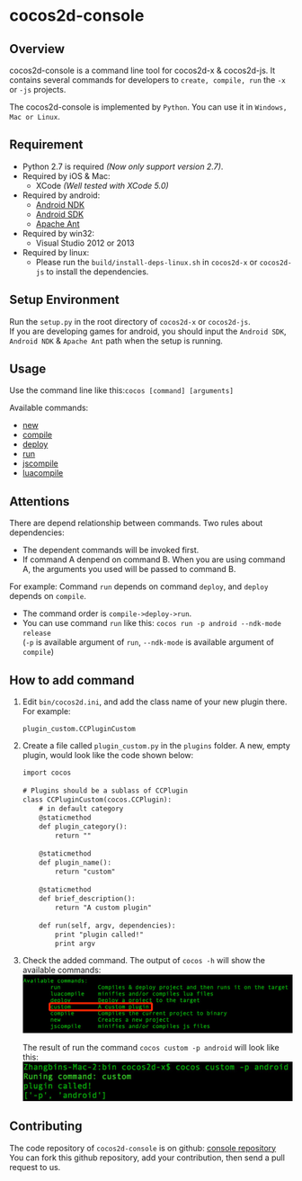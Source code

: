 # cocos2d-console

## Overview
cocos2d-console is a command line tool for cocos2d-x & cocos2d-js. It contains several commands for developers to `create, compile, run` the `-x` or `-js` projects.

The cocos2d-console is implemented by `Python`. You can use it in `Windows, Mac or Linux`.

## Requirement

* Python 2.7 is required *(Now only support version 2.7)*.
* Required by iOS & Mac:
	* XCode *(Well tested with XCode 5.0)*
* Required by android:
	* [Android NDK](https://developer.android.com/tools/sdk/ndk/)
	* [Android SDK](https://developer.android.com/tools/sdk/)
	* [Apache Ant](http://ant.apache.org/)
* Required by win32:
	* Visual Studio 2012 or 2013
* Required by linux:
	* Please run the `build/install-deps-linux.sh` in `cocos2d-x` or `cocos2d-js` to install the dependencies.
	
## Setup Environment
Run the `setup.py` in the root directory of `cocos2d-x` or `cocos2d-js`.  
If you are developing games for android, you should input the `Android SDK`, `Android NDK` & `Apache Ant` path when the setup is running.

## Usage
Use the command line like this:`cocos [command] [arguments]`

Available commands:

* [new](cocos-new.md)
* [compile](cocos-compile.md)
* [deploy](cocos-deploy.md)
* [run](cocos-run.md)
* [jscompile](cocos-jscompile.md)
* [luacompile](cocos-luacompile.md)

## Attentions  
There are depend relationship between commands. Two rules about dependencies:  

* The dependent commands will be invoked first.
* If command A denpend on command B. When you are using command A, the arguments you used will be passed to command B.

For example: Command `run` depends on command `deploy`, and `deploy` depends on `compile`.  

* The command order is `compile->deploy->run`.
* You can use command `run` like this: `cocos run -p android --ndk-mode release`  
(`-p` is available argument of `run`, `--ndk-mode` is available argument of `compile`)

## How to add command

1. Edit `bin/cocos2d.ini`, and add the class name of your new plugin there. For example:  

	```
	plugin_custom.CCPluginCustom
	``` 

2. Create a file called `plugin_custom.py` in the `plugins` folder.
	A new, empty plugin, would look like the code shown below:

	```
	import cocos

    # Plugins should be a sublass of CCPlugin
    class CCPluginCustom(cocos.CCPlugin):   
        # in default category
        @staticmethod
        def plugin_category():
            return ""

        @staticmethod
        def plugin_name():
            return "custom"

        @staticmethod
        def brief_description():
            return "A custom plugin"                

        def run(self, argv, dependencies):
            print "plugin called!"
            print argv
	```
3. Check the added command. The output of `cocos -h` will show the available commands:  
	![available commands](available_cmds.jpg)
	
	The result of run the command `cocos custom -p android` will look like this:  
	![run custom](run_custom.jpg)

## Contributing

The code repository of `cocos2d-console` is on github: [console repository](https://github.com/cocos2d/cocos2d-console)  
You can fork this github repository, add your contribution, then send a pull request to us.
